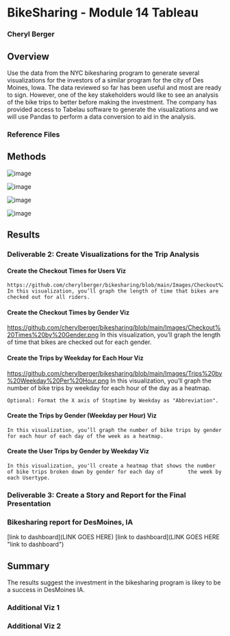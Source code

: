 # BikeSharing - Module 14 Tableau
### Cheryl Berger

## Overview
Use the data from the NYC bikesharing program to generate several visualizations for the investors of a similar program for the city of Des Moines, Iowa. The data reviewed so far has been useful and most are ready to sign.  However, one of the key stakeholders would like to see an analysis of the bike trips to better before making the investment. The company has provided access to Tabelau software to generate the visualizations and we will use Pandas to perform a data conversion to aid in the analysis. 

### Reference Files

## Methods

![image](https://user-images.githubusercontent.com/94234511/156903938-6c2363f4-ba80-4cab-ae02-f991af5ca33b.png)

![image](https://user-images.githubusercontent.com/94234511/156903949-2e61e7a1-6367-4b0f-99d4-4045388f1b06.png)

![image](https://user-images.githubusercontent.com/94234511/156903965-48ddd7b1-d572-4895-979e-3d88344fb55f.png)

![image](https://user-images.githubusercontent.com/94234511/156903974-53646371-e078-4475-992f-473a47c59ee1.png)

## Results

### Deliverable 2: Create Visualizations for the Trip Analysis 
  #### Create the Checkout Times for Users Viz
    https://github.com/cherylberger/bikesharing/blob/main/Images/Checkout%20Times%20for%20Users.png
    In this visualization, you’ll graph the length of time that bikes are checked out for all riders.

  #### Create the Checkout Times by Gender Viz
  https://github.com/cherylberger/bikesharing/blob/main/Images/Checkout%20Times%20by%20Gender.png
    In this visualization, you’ll graph the length of time that bikes are checked out for each gender.

  #### Create the Trips by Weekday for Each Hour Viz
  https://github.com/cherylberger/bikesharing/blob/main/Images/Trips%20by%20Weekday%20Per%20Hour.png
    In this visualization, you’ll graph the number of bike trips by weekday for each hour of the day as a heatmap.

    Optional: Format the X axis of Stoptime by Weekday as "Abbreviation".

  #### Create the Trips by Gender (Weekday per Hour) Viz
  
    In this visualization, you’ll graph the number of bike trips by gender for each hour of each day of the week as a heatmap.

  #### Create the User Trips by Gender by Weekday Viz
  
    In this visualization, you'll create a heatmap that shows the number of bike trips broken down by gender for each day of        the week by each Usertype.

### Deliverable 3: Create a Story and Report for the Final Presentation

### Bikesharing report for DesMoines, IA

[link to dashboard](LINK GOES HERE)
[link to dashboard](LINK GOES HERE "link to dashboard")

## Summary

The results suggest the investment in the bikesharing program is likey to be a success in DesMoines IA.  

### Additional Viz 1

### Additional Viz 2
